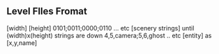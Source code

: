 ## Level FIles Fromat
[width] [height]
0101;0011;0000;0110 ... etc [scenery strings] until (width)x(height) strings are down
4,5,camera;5,6,ghost .. etc [entity] as [x,y,name]
